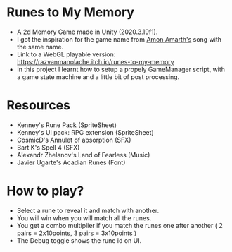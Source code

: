 # Runes to My Memory
- A 2d Memory Game made in Unity (2020.3.19f1).
- I got the inspiration for the game name from [Amon Amarth's](https://www.youtube.com/watch?v=5S9iruQus1s&ab_channel=MetalBladeRecords "Amon Amarth - Runes to my Memory") song with the same name.
- Link to a WebGL playable version: https://razvanmanolache.itch.io/runes-to-my-memory
- In this project I learnt how to setup a propely GameManager script, with a game state machine and a little bit of post processing.

# Resources
- Kenney's Rune Pack  (SpriteSheet)
- Kenney's UI pack: RPG extension (SpriteSheet)
- CosmicD's  Annulet of absorption (SFX)
- Bart K's Spell 4 (SFX) 
- Alexandr Zhelanov's Land of Fearless (Music)
- Javier Ugarte's Acadian Runes (Font)

# How to play?
- Select a rune to reveal it and match with another.
- You will win when you will match all the runes.
- You get a combo multiplier if you match the runes one after another ( 2 pairs = 2x10points, 3 pairs = 3x10points )
- The Debug toggle shows the rune id on UI.
